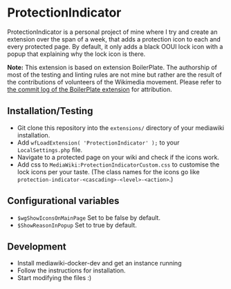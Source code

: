 # ProtectionIndicator
ProtectionIndicator is a personal project of mine where I try and create an extension over the span of a week, that adds a protection icon to each and every protected page. By default, it only adds a black OOUI lock icon with a popup that explaining why the lock icon is there.

**Note:** This extension is based on extension BoilerPlate. The authorship of most of the testing and linting rules are not mine but rather are the result of the contributions of volunteers of the Wikimedia movement. Please refer to [the commit log of the BoilerPlate extension](https://github.com/wikimedia/mediawiki-extensions-BoilerPlate) for attribution.

## Installation/Testing
* Git clone this repository into the ```extensions/``` directory of your mediawiki installation. 
* Add ```wfLoadExtension( 'ProtectionIndicator' );``` to your ```LocalSettings.php``` file.
* Navigate to a protected page on your wiki and check if the icons work.
* Add css to ```MediaWiki:ProtectionIndicatorCustom.css``` to customise the lock icons per your taste. (The class names for the icons go like ```protection-indicator-<cascading>-<level>-<action>```.)
## Configurational variables
* ```$wgShowIconsOnMainPage``` Set to be false by default.
* ```$ShowReasonInPopup``` Set to true by default.
## Development
* Install mediawiki-docker-dev and get an instance running
* Follow the instructions for installation.
* Start modifying the files :)

